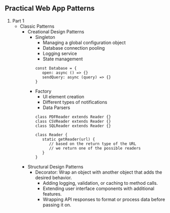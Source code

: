 ## Practical Web App Patterns
1. Part 1
   - Classic Patterns
     - Creational Design Patterns
       - Singleton
         - Managing a global configuration object
         - Database connection pooling
         - Logging service
         - State management
         ```
         const Database = {
            open: async () => {}
            sendQuery: async (query) => {}
         }
         ```
       - Factory
         - UI element creation
         - Different types of notifications
         - Data Parsers
         ```
         class PDFReader extends Reader {}
         class CSVReader extends Reader {}
         class SQLReader extends Reader {}

         class Reader {
            static getReader(url) {
               // based on the return type of the URL
               // we return one of the possible readers
            }
         }
         ```
     - Structural Design Patterns
       - Decorator: Wrap an object with another object that adds the desired behavior.
         - Adding logging, validation, or caching to method calls.
         - Extending user interface components with additional features.
         - Wrapping API responses to format or process data before passing it on.
